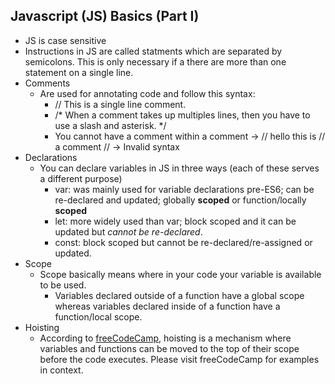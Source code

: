 ## Javascript (JS) Basics (Part I)
- JS is case sensitive
- Instructions in JS are called statments which are separated by semicolons. This is only necessary if a there are more than one statement on a single line.
- Comments
  - Are used for annotating code and follow this syntax:
    - // This is a single line comment.
    - /* When a comment takes up multiples lines, then you have to use a slash and asterisk. */
    - You cannot have a comment within a comment -> // hello this is // a comment // -> Invalid syntax
- Declarations
  - You can declare variables in JS in three ways (each of these serves a different purpose)
    - var: was mainly used for variable declarations pre-ES6; can be re-declared and updated; globally **scoped** or function/locally **scoped**
    - let: more widely used than var; block scoped and it can be updated but <em>cannot be re-declared</em>.
    - const: block scoped but cannot be re-declared/re-assigned or updated.
- Scope
  - Scope basically means where in your code your variable is available to be used.
    - Variables declared outside of a function have a global scope whereas variables declared inside of a function have a function/local scope.
- Hoisting
  - According to [freeCodeCamp](https://www.freecodecamp.org/news/var-let-and-const-whats-the-difference/), hoisting is a mechanism where variables and functions can be moved to the top of their scope before the code executes. Please visit freeCodeCamp for examples in context.



